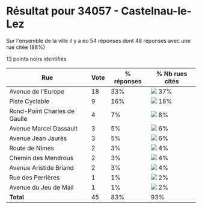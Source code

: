 # Résultat pour 34057 - Castelnau-le-Lez

Sur l'ensemble de la ville il y a eu 54 réponses dont 48 réponses avec une rue citée (88%)

13 points noirs identifiés

| Rue | Vote | % réponses | % Nb rues cités|
|-----|------|------------|----------------|
| Avenue de l'Europe | 18 | 33% | <img src="../../img/bar_37.gif" />&nbsp;37%|
| Piste Cyclable | 9 | 16% | <img src="../../img/bar_18.gif" />&nbsp;18%|
| Rond-Point Charles de Gaulle | 4 | 7% | <img src="../../img/bar_8.gif" />&nbsp;8%|
| Avenue Marcel Dassault | 3 | 5% | <img src="../../img/bar_6.gif" />&nbsp;6%|
| Avenue Jean Jaurès | 3 | 5% | <img src="../../img/bar_6.gif" />&nbsp;6%|
| Route de Nîmes | 2 | 3% | <img src="../../img/bar_4.gif" />&nbsp;4%|
| Chemin des Mendrous | 2 | 3% | <img src="../../img/bar_4.gif" />&nbsp;4%|
| Avenue Aristide Briand | 2 | 3% | <img src="../../img/bar_4.gif" />&nbsp;4%|
| Rue des Perrières | 1 | 1% | <img src="../../img/bar_2.gif" />&nbsp;2%|
| Avenue du Jeu de Mail | 1 | 1% | <img src="../../img/bar_2.gif" />&nbsp;2%|
| **Total** | 45 | 83% | 93%|
